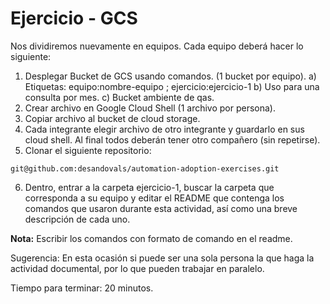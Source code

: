 # Ejercicio - GCS

Nos dividiremos nuevamente en equipos. Cada equipo deberá hacer lo siguiente: 

1. Desplegar Bucket de GCS usando comandos. (1 bucket por equipo).
    a) Etiquetas: equipo:nombre-equipo ; ejercicio:ejercicio-1
    b) Uso para una consulta por mes. 
    c) Bucket ambiente de qas.
2. Crear archivo en Google Cloud Shell (1 archivo por persona). 
3. Copiar archivo al bucket de cloud storage. 
4. Cada integrante elegir archivo de otro integrante y guardarlo en sus cloud shell. Al final todos deberán tener otro compañero (sin repetirse). 
5. Clonar el siguiente repositorio: 
  
```
git@github.com:desandovals/automation-adoption-exercises.git
```
        
6. Dentro, entrar a la carpeta ejercicio-1, buscar la carpeta que corresponda a su equipo y editar el README que contenga los comandos que usaron durante esta actividad, así como una breve descripción de cada uno. 

**Nota:** Escribir los comandos con formato de comando en el readme. 

Sugerencia: En esta ocasión si puede ser una sola persona la que haga la actividad documental, por lo que pueden trabajar en paralelo. 

Tiempo para terminar: 20 minutos.  